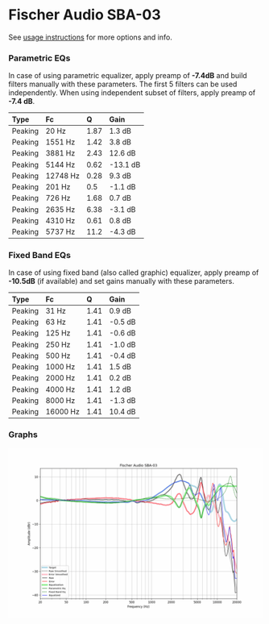 # Fischer Audio SBA-03
See [usage instructions](https://github.com/jaakkopasanen/AutoEq#usage) for more options and info.

### Parametric EQs
In case of using parametric equalizer, apply preamp of **-7.4dB** and build filters manually
with these parameters. The first 5 filters can be used independently.
When using independent subset of filters, apply preamp of **-7.4 dB**.

| Type    | Fc       |     Q | Gain     |
|:--------|:---------|:------|:---------|
| Peaking | 20 Hz    |  1.87 | 1.3 dB   |
| Peaking | 1551 Hz  |  1.42 | 3.8 dB   |
| Peaking | 3881 Hz  |  2.43 | 12.6 dB  |
| Peaking | 5144 Hz  |  0.62 | -13.1 dB |
| Peaking | 12748 Hz |  0.28 | 9.3 dB   |
| Peaking | 201 Hz   |  0.5  | -1.1 dB  |
| Peaking | 726 Hz   |  1.68 | 0.7 dB   |
| Peaking | 2635 Hz  |  6.38 | -3.1 dB  |
| Peaking | 4310 Hz  |  0.61 | 0.8 dB   |
| Peaking | 5737 Hz  | 11.2  | -4.3 dB  |

### Fixed Band EQs
In case of using fixed band (also called graphic) equalizer, apply preamp of **-10.5dB**
(if available) and set gains manually with these parameters.

| Type    | Fc       |    Q | Gain    |
|:--------|:---------|:-----|:--------|
| Peaking | 31 Hz    | 1.41 | 0.9 dB  |
| Peaking | 63 Hz    | 1.41 | -0.5 dB |
| Peaking | 125 Hz   | 1.41 | -0.6 dB |
| Peaking | 250 Hz   | 1.41 | -1.0 dB |
| Peaking | 500 Hz   | 1.41 | -0.4 dB |
| Peaking | 1000 Hz  | 1.41 | 1.5 dB  |
| Peaking | 2000 Hz  | 1.41 | 0.2 dB  |
| Peaking | 4000 Hz  | 1.41 | 1.2 dB  |
| Peaking | 8000 Hz  | 1.41 | -1.3 dB |
| Peaking | 16000 Hz | 1.41 | 10.4 dB |

### Graphs
![](./Fischer%20Audio%20SBA-03.png)